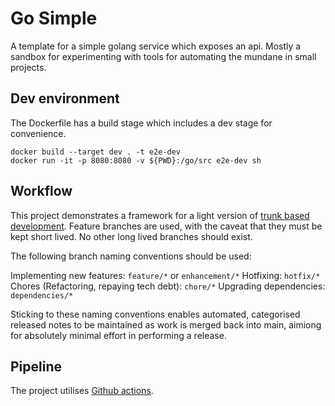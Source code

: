# Go Simple

A template for a simple golang service which exposes an api. Mostly a sandbox for experimenting with tools for automating the mundane in small projects.

## Dev environment

The Dockerfile has a build stage which includes a dev stage for convenience.

```
docker build --target dev . -t e2e-dev
docker run -it -p 8080:8080 -v ${PWD}:/go/src e2e-dev sh
```

## Workflow

This project demonstrates a framework for a light version of [trunk based development](https://trunkbaseddevelopment.com/). Feature branches are used, with the caveat that they must be kept short lived. No other long lived branches should exist.

The following branch naming conventions should be used:

Implementing new features: ```feature/*``` or ```enhancement/*```
Hotfixing: ```hotfix/*```
Chores (Refactoring, repaying tech debt): ```chore/*```
Upgrading dependencies: ```dependencies/*```

Sticking to these naming conventions enables automated, categorised released notes to be maintained as work is merged back into main, aimiong for absolutely minimal effort in performing a release.

## Pipeline

The project utilises [Github actions](https://github.com/features/actions).